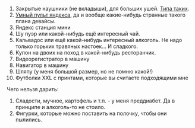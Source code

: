 1. Закрытые наушники (не вкладыши), для больших ушей. [Типа таких](https://www.gearbest.com/headsets/pp_009769247973.html?wid=1433363).
2. [Умный пульт яндекса](https://beru.ru/product/umnyi-pult-yandexa-chernyi/100647627222), да и вообще какие-нибудь странные такого плана девайсы. 
3. Яндекс станция мини
4. Шу пуэр или какой-нибудь ещё интересный чай. 
5. Кальвадос или ещё какой-нибудь интересный алкоголь. Не надо только горьких травяных настоек... И сладкого. 
6. Купон на двоих на поход в какой-нибудь ресторанчик.
7. Видеорегистратор в машину
8. Навигатор в машину
9. Шляпу (у меня большой размер, но не помню какой!)
10. Футболки XXL c принтами, которые вы считаете подходящими мне

Чего нельзя дарить:
1. Сладости, мучное, картофель и т.п. - у меня преддиабет. Да в принципе и алкоголь-то не стоило. 
2. Фигурки, которые можно поставить на полочку, чтобы они пылились. 

